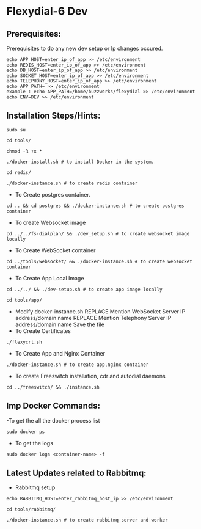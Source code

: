 # Flexydial-6 Dev 

## Prerequisites:
Prerequisites to do any new dev setup or Ip changes occured.

```
echo APP_HOST=enter_ip_of_app >> /etc/environment
echo REDIS_HOST=enter_ip_of_app >> /etc/environment
echo DB_HOST=enter_ip_of_app >> /etc/environment
echo SOCKET_HOST=enter_ip_of_app >> /etc/environment
echo TELEPHONY_HOST=enter_ip_of_app >> /etc/environment
echo APP_PATH= >> /etc/environment 
example : echo APP_PATH=/home/buzzworks/flexydial >> /etc/environment
echo ENV=DEV >> /etc/environment
```

## Installation Steps/Hints:
```
sudo su
```
```
cd tools/
```
```
chmod -R +x *
```
```
./docker-install.sh # to install Docker in the system.
```
```
cd redis/
```
```
./docker-instance.sh # to create redis container
```
- To Create postgres container.
```
cd .. && cd postgres && ./docker-instance.sh # to create postgres container
```
- To create Websocket image
```
cd ../../fs-dialplan/ && ./dev_setup.sh # to create websocket image locally
```
- To Create WebSocket container
```
cd ../tools/websocket/ && ./docker-instance.sh # to create websocket container
```
- To Create App Local Image
```
cd ../../ && ./dev-setup.sh # to create app image locally
```
```
cd tools/app/
```
- Modify docker-instance.sh REPLACE Mention WebSocket Server IP address/domain name REPLACE Mention Telephony Server IP address/domain name
Save the file
- To Create Certificates
```
./flexycrt.sh
```
- To Create App and Nginx Container
```
./docker-instance.sh # to create app,nginx container
```
- To create Freeswitch installation, cdr and autodial daemons
```
cd ../freeswitch/ && ./instance.sh
```


## Imp Docker Commands:
-To get the all the docker process list
```
sudo docker ps
```
- To get the logs
```
sudo docker logs <container-name> -f
```

## Latest Updates related to Rabbitmq:
- Rabbitmq setup
```
echo RABBITMQ_HOST=enter_rabbitmq_host_ip >> /etc/environment
```
```
cd tools/rabbitmq/
```
```
./docker-instance.sh # to create rabbitmq server and worker
```
